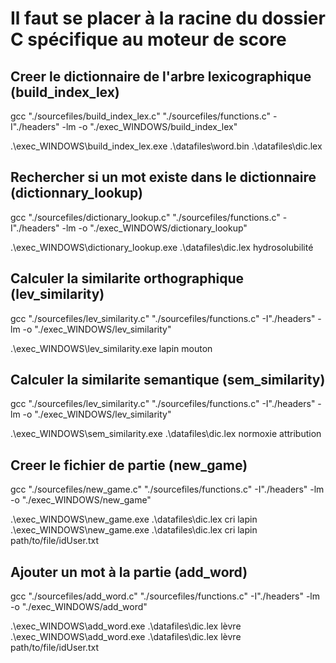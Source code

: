 # Il faut se placer à la racine du dossier C spécifique au moteur de score

## Creer le dictionnaire de l'arbre lexicographique (build_index_lex)
gcc "./sourcefiles/build_index_lex.c" "./sourcefiles/functions.c" -I"./headers" -lm -o "./exec_WINDOWS/build_index_lex"

.\exec_WINDOWS\build_index_lex.exe .\datafiles\word.bin .\datafiles\dic.lex

## Rechercher si un mot existe dans le dictionnaire (dictionnary_lookup)
gcc "./sourcefiles/dictionary_lookup.c" "./sourcefiles/functions.c" -I"./headers" -lm -o "./exec_WINDOWS/dictionary_lookup"

.\exec_WINDOWS\dictionary_lookup.exe .\datafiles\dic.lex hydrosolubilité

## Calculer la similarite orthographique (lev_similarity)
gcc "./sourcefiles/lev_similarity.c" "./sourcefiles/functions.c" -I"./headers" -lm -o "./exec_WINDOWS/lev_similarity"

.\exec_WINDOWS\lev_similarity.exe lapin mouton   

## Calculer la similarite semantique (sem_similarity)
gcc "./sourcefiles/lev_similarity.c" "./sourcefiles/functions.c" -I"./headers" -lm -o "./exec_WINDOWS/lev_similarity"

.\exec_WINDOWS\sem_similarity.exe .\datafiles\dic.lex normoxie attribution

## Creer le fichier de partie (new_game)
gcc "./sourcefiles/new_game.c" "./sourcefiles/functions.c" -I"./headers" -lm -o "./exec_WINDOWS/new_game"

.\exec_WINDOWS\new_game.exe .\datafiles\dic.lex cri lapin
.\exec_WINDOWS\new_game.exe .\datafiles\dic.lex cri lapin path/to/file/idUser.txt

## Ajouter un mot à la partie (add_word)
gcc "./sourcefiles/add_word.c" "./sourcefiles/functions.c" -I"./headers" -lm -o "./exec_WINDOWS/add_word"

.\exec_WINDOWS\add_word.exe .\datafiles\dic.lex lèvre
.\exec_WINDOWS\add_word.exe .\datafiles\dic.lex lèvre path/to/file/idUser.txt
